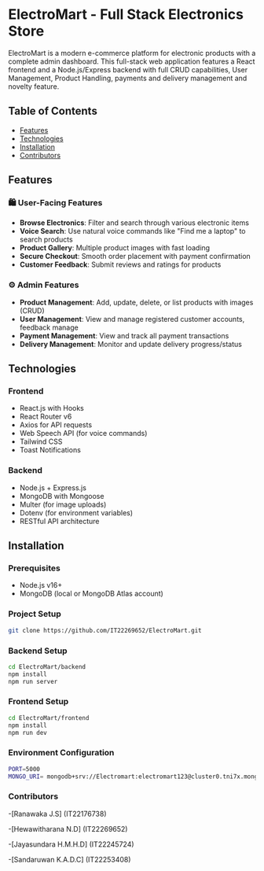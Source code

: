 # ElectroMart - Full Stack Electronics Store

ElectroMart is a modern e-commerce platform for electronic products with a complete admin dashboard. This full-stack web application features a React frontend and a Node.js/Express backend with full CRUD capabilities, User Management, Product Handling, payments and delivery management and novelty feature.

## Table of Contents
- [Features](#features)
- [Technologies](#technologies)
- [Installation](#installation)
- [Contributors](#contributors)

## Features

### 🛍️ User-Facing Features
- **Browse Electronics**: Filter and search through various electronic items
- **Voice Search**: Use natural voice commands like "Find me a laptop" to search products
- **Product Gallery**: Multiple product images with fast loading
- **Secure Checkout**: Smooth order placement with payment confirmation
- **Customer Feedback**: Submit reviews and ratings for products

### ⚙️ Admin Features
- **Product Management**: Add, update, delete, or list products with images (CRUD)
- **User Management**: View and manage registered customer accounts, feedback manage
- **Payment Management**: View and track all payment transactions
- **Delivery Management**: Monitor and update delivery progress/status

## Technologies

### Frontend
- React.js with Hooks
- React Router v6
- Axios for API requests
- Web Speech API (for voice commands)
- Tailwind CSS
- Toast Notifications

### Backend
- Node.js + Express.js
- MongoDB with Mongoose
- Multer (for image uploads)
- Dotenv (for environment variables)
- RESTful API architecture

## Installation

### Prerequisites
- Node.js v16+
- MongoDB (local or MongoDB Atlas account)

### Project Setup

```bash
git clone https://github.com/IT22269652/ElectroMart.git
```
### Backend Setup
```bash
cd ElectroMart/backend
npm install
npm run server
```
### Frontend Setup
```bash
cd ElectroMart/frontend
npm install
npm run dev
```
### Environment Configuration
```bash
PORT=5000
MONGO_URI= mongodb+srv://Electromart:electromart123@cluster0.tni7x.mongodb.net/Electro-mart
```
### Contributors
-[Ranawaka J.S] (IT22176738)

-[Hewawitharana N.D] (IT22269652)

-[Jayasundara H.M.H.D] (IT22245724)

-[Sandaruwan K.A.D.C] (IT22253408)




